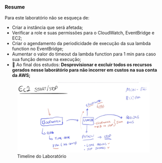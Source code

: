 <h3>Resume</h3>
<p>Para este laboratório não se esqueça de:</p>
<ul>
<li>Criar a instância que será afetada;</li>
<li>Verificar a role e suas permissões para o CloudWatch, EventBridge e EC2;</li>
<li>Criar o agendamento da periodicidade de execução da sua lambda function no EventBridge;</li>
<li>Aumentar o valor do timeout da lambda function para 1 min para caso sua função demore na execução;</li>
<li> 🚨 Ao final dos estudos: <b>Desprovisionar e excluir todos os recursos gerados nesse laborátório para não incorrer em custos na sua conta da AWS;</b></li>
</ul>

<figure>
<img src='./resume.png' alt="resumo do laboratório">
<figcaption> Timeline do Laboratório</figcaption>
</figcaption>